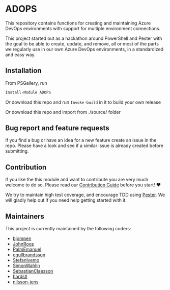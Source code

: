 # ADOPS

This repository contains functions for creating and maintaining Azure DevOps environments with support for multiple environment connections.

This project started out as a hackathon around PowerShell and Pester with the goal to be able to create, update, and remove, all or most of the parts we regularly use in our own Azure DevOps environments, in a standardized and easy way.

## Installation

From PSGallery, run 

```PowerShell
Install-Module ADOPS
```

_Or_ download this repo and run `Invoke-build` in it to build your own release

_Or_ download this repo and import from ./source/ folder

## Bug report and feature requests

If you find a bug or have an idea for a new feature create an issue in the repo. Please have a look and see if a similar issue is already created before submitting.

## Contribution

If you like the this module and want to contribute you are very much welcome to do so. Please read our [Contribution Guide](CONTRIBUTING.md) before you start! ❤

We try to maintain high test coverage, and encourage TDD using [Pester](https://github.com/pester/Pester). We will gladly help out if you need help getting started with it.

## Maintainers

This project is currently maintained by the following coders:

- [bjompen](https://github.com/bjompen)
- [JohnRoos](https://github.com/JohnRoos)
- [PalmEmanuel](https://github.com/PalmEmanuel)
- [egullbrandsson](https://github.com/egullbrandsson)
- [StefanIvemo](https://github.com/StefanIvemo)
- [SimonWahlin](https://github.com/SimonWahlin)
- [SebastianClaesson](https://github.com/SebastianClaesson)
- [hardstl](https://github.com/Hardstl)
- [nilsson-jens](https://github.com/nilsson-jens)

